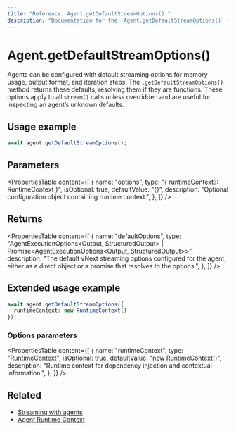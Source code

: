 ```yaml
---
title: "Reference: Agent.getDefaultStreamOptions() "
description: "Documentation for the `Agent.getDefaultStreamOptions()` method in Mastra agents, which retrieves the default options used for stream calls."
---
```


# Agent.getDefaultStreamOptions()

Agents can be configured with default streaming options for memory usage, output format, and iteration steps. The `.getDefaultStreamOptions()` method returns these defaults, resolving them if they are functions. These options apply to all `stream()` calls unless overridden and are useful for inspecting an agent’s unknown defaults.

## Usage example

```typescript copy
await agent.getDefaultStreamOptions();
```

## Parameters

<PropertiesTable
  content={[
    {
      name: "options",
      type: "{ runtimeContext?: RuntimeContext }",
      isOptional: true,
      defaultValue: "{}",
      description: "Optional configuration object containing runtime context.",
    },
  ]}
/>

## Returns

<PropertiesTable
  content={[
    {
      name: "defaultOptions",
      type: "AgentExecutionOptions<Output, StructuredOutput> | Promise<AgentExecutionOptions<Output, StructuredOutput>>",
      description: "The default vNext streaming options configured for the agent, either as a direct object or a promise that resolves to the options.",
    },
  ]}
/>

## Extended usage example

```typescript copy
await agent.getDefaultStreamOptions({
  runtimeContext: new RuntimeContext()
});
```

### Options parameters

<PropertiesTable
  content={[
    {
      name: "runtimeContext",
      type: "RuntimeContext",
      isOptional: true,
      defaultValue: "new RuntimeContext()",
      description: "Runtime context for dependency injection and contextual information.",
    },
  ]}
/>

## Related

- [Streaming with agents](../../docs/streaming/overview.mdx#streaming-with-agents)
- [Agent Runtime Context](../../docs/agents/runtime-context.md)
